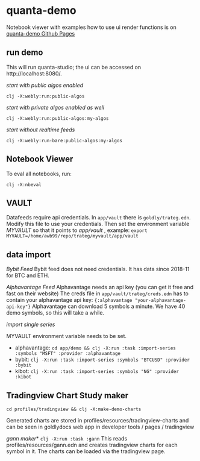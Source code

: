# quanta-demo

Notebook viewer with examples how to use ui render functions 
is on [quanta-demo Github Pages](https://clojure-quant.github.io/quanta-demo/)

## run demo 

This will run quanta-studio; the ui can be accessed on http://localhost:8080/.

*start with public algos enabled*

```
clj -X:webly:run:public-algos
```

*start with private algos enabled as well*
```
clj -X:webly:run:public-algos:my-algos
```

*start without realtime feeds*
```
clj -X:webly:run-bare:public-algos:my-algos
```

## Notebook Viewer

To eval all notebooks, run:
```
clj -X:nbeval
```


## VAULT

Datafeeds require api credentials. In `app/vault` there is `goldly/trateg.edn`.
Modify this file to use your credentials. Then set the environment variable *MYVAULT*
so that it points to *app/vault* , example:
`export MYVAULT=/home/awb99/repo/trateg/myvault/app/vault`

##  data import 

*Bybit Feed*
Bybit feed does not need credentials. It has data since 2018-11 for BTC and ETH.

*Alphavantage Feed*
Alphavantage needs an api key (you can get it free and fast on their website)
The creds file in `app/vault/trateg/creds.edn` has to contain your alphavantage api key: `{:alphavantage "your-alphavantage-api-key"}`
Alphavantage can download 5 symbols a minute. We have 40 demo symbols, so this will take a while.

*import single series*

MYVAULT environment variable needs to be set.

- alphavantage: `cd app/demo && clj -X:run :task :import-series :symbols "MSFT" :provider :alphavantage` 
- bybit:  `clj -X:run :task :import-series :symbols "BTCUSD" :provider :bybit`
- kibot:  `clj -X:run :task :import-series :symbols "NG" :provider :kibot`





## Tradingview Chart Study maker

`cd profiles/tradingview && clj -X:make-demo-charts`

Generated charts are stored in profiles/resources/tradingview-charts
and can be seen in goldlydocs web app in developer tools / pages / tradingview

*gann maker** `clj -X:run :task :gann` 
This reads profiles/resources/gann.edn and creates tradingview charts for each symbol in it.
The charts can be loaded via the tradingview page.
 